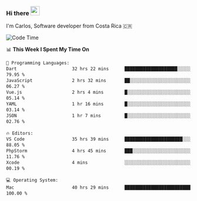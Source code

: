### Hi there <img src="https://media.giphy.com/media/hvRJCLFzcasrR4ia7z/giphy.gif" width="25px" height="25px">

I'm Carlos, Software developer from Costa Rica 🇨🇷

[//]: # (<a href="https://app.daily.dev/carum98"><img src="https://github.com/carum98/carum98/blob/main/devcard.svg" width="400" alt="Carlos Umaña Acevedo's Dev Card"/></a>)


<!--START_SECTION:waka-->
![Code Time](http://img.shields.io/badge/Code%20Time-11%2C549%20hrs%2050%20mins-blue)

📊 **This Week I Spent My Time On** 

```text
💬 Programming Languages: 
Dart                     32 hrs 22 mins      ████████████████████░░░░░   79.95 % 
JavaScript               2 hrs 32 mins       ██░░░░░░░░░░░░░░░░░░░░░░░   06.27 % 
Vue.js                   2 hrs 4 mins        █░░░░░░░░░░░░░░░░░░░░░░░░   05.14 % 
YAML                     1 hr 16 mins        █░░░░░░░░░░░░░░░░░░░░░░░░   03.14 % 
JSON                     1 hr 7 mins         █░░░░░░░░░░░░░░░░░░░░░░░░   02.76 % 

🔥 Editors: 
VS Code                  35 hrs 39 mins      ██████████████████████░░░   88.05 % 
PhpStorm                 4 hrs 45 mins       ███░░░░░░░░░░░░░░░░░░░░░░   11.76 % 
Xcode                    4 mins              ░░░░░░░░░░░░░░░░░░░░░░░░░   00.19 % 

💻 Operating System: 
Mac                      40 hrs 29 mins      █████████████████████████   100.00 % 
```


<!--END_SECTION:waka-->
